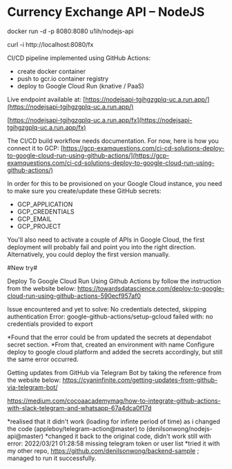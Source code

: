 # Currency Exchange API – NodeJS

docker run -d -p 8080:8080 u1ih/nodejs-api

curl -i http://localhost:8080/fx

CI/CD pipeline implemented using GitHub Actions:

* create docker container
* push to gcr.io container registry
* deploy to Google Cloud Run (knative / PaaS)

Live endpoint available at: [https://nodejsapi-tgihgzgplq-uc.a.run.app/](https://nodejsapi-tgihgzgplq-uc.a.run.app/)

[https://nodejsapi-tgihgzgplq-uc.a.run.app/fx](https://nodejsapi-tgihgzgplq-uc.a.run.app/fx)


The CI/CD build workflow needs documentation. For now, here is how you connect it to GCP: [https://gcp-examquestions.com/ci-cd-solutions-deploy-to-google-cloud-run-using-github-actions/](https://gcp-examquestions.com/ci-cd-solutions-deploy-to-google-cloud-run-using-github-actions/)

In order for this to be provisioned on your Google Cloud instance, you need to make sure you create/update these GitHub secrets:

* GCP_APPLICATION
* GCP_CREDENTIALS
* GCP_EMAIL
* GCP_PROJECT

You'll also need to activate a couple of APIs in Google Cloud, the first deployment will probably fail and point you into the right direction. Alternatively, you could deploy the first version manually.

#New try#

Deploy To Google Cloud Run Using Github Actions by follow the instruction from the website below: 
https://towardsdatascience.com/deploy-to-google-cloud-run-using-github-actions-590ecf957af0

Issue encountered and yet to solve: 
No credentials detected, skipping authentication
Error: google-github-actions/setup-gcloud failed with: no credentials provided to export

*Found that the error could be from updated the secrets at dependabot secret section. 
*From that, created an environment with name Configure deploy to google cloud platform and added the secrets accordingly, but still the same error occurred.

Getting updates from GitHub via Telegram Bot by taking the reference from the website below:
https://cyaninfinite.com/getting-updates-from-github-via-telegram-bot/

https://medium.com/cocoaacademymag/how-to-integrate-github-actions-with-slack-telegram-and-whatsapp-67a4dca0f17d

*realised that it didn't work (loading for infinte period of time) as i changed the code (appleboy/telegram-action@master) to (denilsonwong/nodejs-api@master)
*changed it back to the original code, didn't work still with error: 2022/03/21 01:28:58 missing telegram token or user list
*tried it with my other repo, https://github.com/denilsonwong/backend-sample ; managed to run it successfully.



